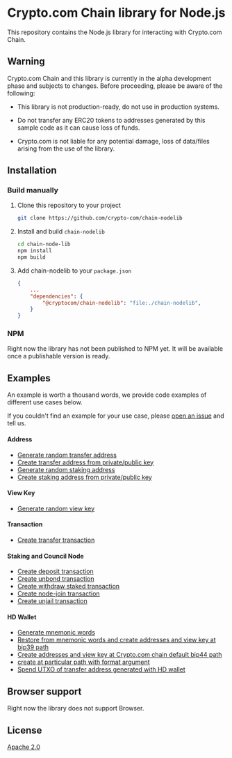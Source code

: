 # Crypto.com Chain library for Node.js

This repository contains the Node.js library for interacting with Crypto.com Chain.

## Warning

Crypto.com Chain and this library is currently in the alpha development phase and subjects to changes. Before proceeding, please be aware of the following:

-   This library is not production-ready, do not use in production systems.

-   Do not transfer any ERC20 tokens to addresses generated by this sample code as it can cause loss of funds.

-   Crypto.com is not liable for any potential damage, loss of data/files arising from the use of the library.

## Installation

### Build manually

1. Clone this repository to your project
    ```bash
    git clone https://github.com/crypto-com/chain-nodelib 
    ```

1. Install and build `chain-nodelib`
    ```bash
    cd chain-node-lib
    npm install
    npm build
    ```

1. Add chain-nodelib to your `package.json`
    ```json
    {
        ...
        "dependencies": {
            "@cryptocom/chain-nodelib": "file:./chain-nodelib",
        }
    }
    ```

### NPM

Right now the library has not been published to NPM yet. It will be available once a publishable version is ready.

## Examples

An example is worth a thousand words, we provide code examples of different use cases below.

If you couldn't find an example for your use case, please [open an issue](https://github.com/crypto-com/chain-nodelib/issues/new) and tell us.

#### Address
- [Generate random transfer address](integration-tests/address.spec.ts#L6)
- [Create transfer address from private/public key](integration-tests/address.spec.ts#L17)
- [Generate random staking address](integration-tests/address.spec.ts#L55)
- [Create staking address from private/public key](integration-tests/address.spec.ts#L65)

#### View Key
- [Generate random view key](integration-tests/viewKey.spec.ts#L8)

#### Transaction
- [Create transfer transaction](integration-tests/transaction/transfer.spec.ts#L29)

#### Staking and Council Node
- [Create deposit transaction](integration-tests/transaction/staking.spec.ts#L60)
- [Create unbond transaction](integration-tests/transaction/staking.spec.ts#L101)
- [Create withdraw staked transaction](integration-tests/transaction/staking.spec.ts#L130)
- [Create node-join transaction](integration-tests/transaction/council_node.spec.ts#L100)
- [Create unjail transaction](lib/src/transaction/council_node/unjail_transaction.spec.ts#148)

#### HD Wallet

- [Generate mnemonic words](integration-tests/hdwallet.spec.ts#L8)
- [Restore from mnemonic words and create addresses and view key at bip39 path](integration-tests/hdwallet.spec.ts#L14)
- [Create addresses and view key at Crypto.com chain default bip44 path](integration-tests/hdwallet.spec.ts#L59)
- [create at particular path with format argument](integration-tests/hdwallet.spec.ts#L119)
- [Spend UTXO of transfer address generated with HD wallet](integration-tests/transaction/transfer.spec.ts#L173)

## Browser support

Right now the library does not support Browser.

## License

[Apache 2.0](./LICENSE)
